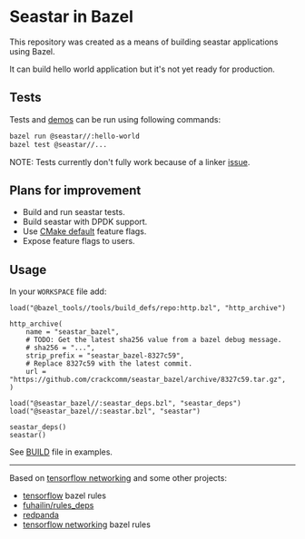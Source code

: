 # Seastar in Bazel

This repository was created as a means of building seastar applications using Bazel.

It can build hello world application but it's not yet ready for production.

## Tests

Tests and [demos](https://github.com/scylladb/seastar/tree/master/demos) can be run using following commands:

```sh
bazel run @seastar//:hello-world
bazel test @seastar//...
```

NOTE: Tests currently don't fully work because of a linker [issue](https://github.com/crackcomm/seastar_bazel/issues/2).

## Plans for improvement

* Build and run seastar tests.
* Build seastar with DPDK support.
* Use [CMake default](https://github.com/scylladb/seastar/blob/784bfdd8f745f6b2ac260e0098c8685e33a34475/CMakeLists.txt#L804-L806) feature flags.
* Expose feature flags to users.

## Usage

In your `WORKSPACE` file add:

```starlark
load("@bazel_tools//tools/build_defs/repo:http.bzl", "http_archive")

http_archive(
    name = "seastar_bazel",
    # TODO: Get the latest sha256 value from a bazel debug message.
    # sha256 = "...",
    strip_prefix = "seastar_bazel-8327c59",
    # Replace 8327c59 with the latest commit.
    url = "https://github.com/crackcomm/seastar_bazel/archive/8327c59.tar.gz",
)

load("@seastar_bazel//:seastar_deps.bzl", "seastar_deps")
load("@seastar_bazel//:seastar.bzl", "seastar")

seastar_deps()
seastar()
```

See [BUILD](https://github.com/crackcomm/seastar_bazel/blob/main/examples/BUILD) file in examples.

---

Based on [tensorflow networking](https://github.com/tensorflow/networking/) and some other projects:

* [tensorflow](https://github.com/tensorflow/tensorflow/) bazel rules
* [fuhailin/rules_deps](https://github.com/fuhailin/rules_deps)
* [redpanda](https://github.com/redpanda-data/redpanda/blob/b5db3b3a96f04b0e17344ac23025377eeaeb374b/cmake/oss.cmake.in#L168)
* [tensorflow networking](https://github.com/tensorflow/networking/) bazel rules

